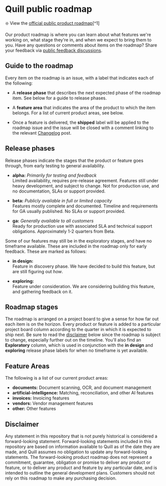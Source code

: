 # Quill public roadmap

:sparkle: View the
[official public product roadmap](https://github.com/orgs/quill-accounting/projects/2)[^1]

Our product roadmap is where you can learn about what features we're working on,
what stage they're in, and when we expect to bring them to you. Have any
questions or comments about items on the roadmap? Share your feedback via
[public feedback discussions](https://github.com/quill-accounting/feedback/discussions).

## Guide to the roadmap

Every item on the roadmap is an issue, with a label that indicates each of the
following:

- A **release phase** that describes the next expected phase of the roadmap
  item. See below for a guide to release phases.

- A **feature area** that indicates the area of the product to which the item
  belongs. For a list of current product areas, see below.

- Once a feature is delivered, the **shipped** label will be applied to the
  roadmap issue and the issue will be closed with a comment linking to the
  relevant [Changelog](https://quill.cy/changelog/) post.

## Release phases

Release phases indicate the stages that the product or feature goes through,
from early testing to general availability.

- **alpha:** _Primarily for testing and feedback_\
  Limited availability, requires pre-release agreement. Features still under heavy
  development, and subject to change. Not for production use, and no documentation,
  SLAs or support provided.

- **beta:** _Publicly available in full or limited capacity_\
  Features mostly complete and documented. Timeline and requirements for GA usually
  published. No SLAs or support provided.

- **ga:** _Generally available to all customers_\
  Ready for production use with associated SLA and technical support obligations.
  Approximately 1-2 quarters from Beta.

Some of our features may still be in the exploratory stages, and have no
timeframe available. These are included in the roadmap only for early feedback.
These are marked as follows:

- **in design:**\
  Feature in discovery phase. We have decided to build this feature, but are still
  figuring out _how_.

- **exploring:**\
  Feature under consideration. We are considering building this feature, and gathering
  feedback on it.

## Roadmap stages

The roadmap is arranged on a project board to give a sense for how far out each
item is on the horizon. Every product or feature is added to a particular
project board column according to the quarter in which it is expected to ship
next. Be sure to read the [disclaimer](#disclaimer) below since the roadmap is
subject to change, especially further out on the timeline. You'll also find an
**Exploratory** column, which is used in conjunction with the **in design** and
**exploring** release phase labels for when no timeframe is yet available.

## Feature Areas

The following is a list of our current product areas:

- **documents:** Document scanning, OCR, and document management
- **artificial-intelligence:** Matching, reconciliation, and other AI features
- **invoices:** Invoicing features
- **vendors:** Vendor management features
- **other:** Other features

## Disclaimer

Any statement in this repository that is not purely historical is considered a
forward-looking statement. Forward-looking statements included in this
repository are based on information available to Quill as of the date they are
made, and Quill assumes no obligation to update any forward-looking statements.
The forward-looking product roadmap does not represent a commitment, guarantee,
obligation or promise to deliver any product or feature, or to deliver any
product and feature by any particular date, and is intended to outline the
general development plans. Customers should not rely on this roadmap to make any
purchasing decision.
